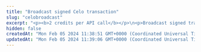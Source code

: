 ```yaml
---
title: "Broadcast signed Celo transaction"
slug: "celobroadcast"
excerpt: "<p><b>2 credits per API call</b></p>\n<p>Broadcast signed transaction to Celo blockchain. This method is used internally from Tatum KMS or Tatum client libraries.\nIt is possible to create custom signing mechanism and use this method only for broadcasting data to the blockchain.</p>"
hidden: false
createdAt: "Mon Feb 05 2024 11:38:51 GMT+0000 (Coordinated Universal Time)"
updatedAt: "Mon Feb 05 2024 11:39:06 GMT+0000 (Coordinated Universal Time)"
---
```

